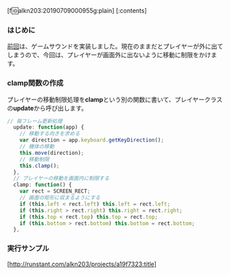 [f:id:alkn203:20190709000955g:plain]
[:contents]

### はじめに
[前回](https://keeponcoding.hatenablog.com/entry/2019/07/07/014433)は、ゲームサウンドを実装しました。現在のままだとプレイヤーが外に出てしまうので、今回は、プレイヤーが画面外に出ないように移動に制限をかけます。

### clamp関数の作成

プレイヤーの移動制限処理を**clamp**という別の関数に書いて、プレイヤークラスの**update**から呼び出します。

```javascript
// 毎フレーム更新処理
  update: function(app) {
    // 移動する向きを求める
    var direction = app.keyboard.getKeyDirection();
    // 機体の移動
    this.move(direction);
    // 移動制限
    this.clamp();
  },
  // プレイヤーの移動を画面内に制限する
  clamp: function() {
    var rect = SCREEN_RECT;
    // 画面の矩形に収まるようにする
    if (this.left < rect.left) this.left = rect.left;
    if (this.right > rect.right) this.right = rect.right;
    if (this.top < rect.top) this.top = rect.top;
    if (this.bottom > rect.bottom) this.bottom = rect.bottom;
  },
```

### 実行サンプル

[http://runstant.com/alkn203/projects/a19f7323:title]


